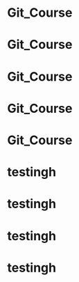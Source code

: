 # Git_Course
# Git_Course
# Git_Course
# Git_Course
# Git_Course
# testingh
# testingh
# testingh
# testingh

